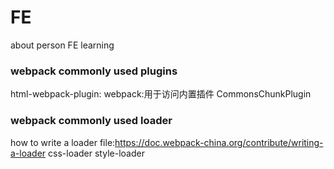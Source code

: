 # FE
about person FE learning

### webpack commonly used plugins
html-webpack-plugin:
webpack:用于访问内置插件
CommonsChunkPlugin

### webpack commonly used loader
how to write a loader file:https://doc.webpack-china.org/contribute/writing-a-loader
css-loader
style-loader
